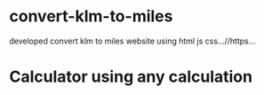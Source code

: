 # convert-klm-to-miles
developed convert klm to miles website using html js css...//https...

<h1>Calculator using any calculation</h1>

